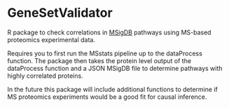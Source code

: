# GeneSetValidator
R package to check correlations in [MSigDB](https://www.gsea-msigdb.org/gsea/msigdb) pathways using MS-based proteomics experimental data.

Requires you to first run the MSstats pipeline up to the dataProcess function. The package then takes the protein level output of the dataProcess function and a JSON MSigDB file to determine pathways with highly correlated proteins.

In the future this package will include additional functions to determine if MS proteomics experiments would be a good fit for causal inference.
